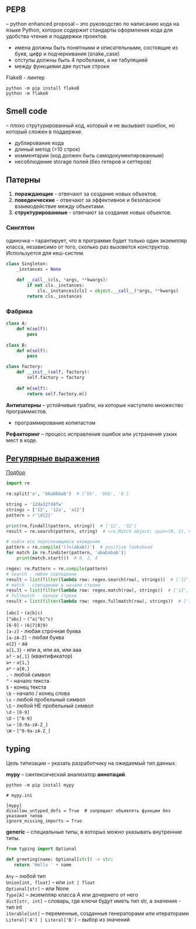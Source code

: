 ## PEP8

– python enhanced proposal – это руководство по написанию кода на языке Python,
которое содержит стандарты оформления кода для удобства чтения и поддержки проектов.

* имена должны быть понятными и описательными, состоящие из букв, цифр и подчеркивания (snake_case)
* отступы должны быть 4 пробелами, а не табуляцией
* между функциями две пустые строки

Flake8 - линтер

```shell
python -m pip install flake8
python -m flake8
```

## Smell code

– плохо струтурированный код, который и не вызывает ошибок, но который сложен в поддержке.

* дублирование кода
* длиный метод (>10 строк)
* комментарии (код должен быть самодокументированным)
* несоблюдение storage полей (без гетеров и сеттеров)

## Патерны

1. **пораждающие** - отвечают за создание новых объектов.
2. **поведенческие** - отвечают за эффективное и безопасное взаимодействие между объектами.
3. **структурированные** - отвечают за создание новых объектов.

### Синглтон

одиночка – гарантирует, что в программе будет только один экземпляр класса, независимо от того, сколько раз вызовется конструктор.\
Используется для кеш-систем.

```python
class Singleton:
    _instances = None
    
    def __call__(cls, *args, **kwargs):
        if not cls._instances:
            cls._instances[cls] = object.__call__(*args, **kwargs)
        return cls._instances
```

### Фабрика

```python
class A:
    def m(self):
        pass
        
class B:
    def m(self):
        pass

class Factory:
    def __init__(self, factory):
        self.factory = factory
    
    def m(self):
        return self.factory.m()
```

**Антипатерны** – устойчивые грабли, на которые наступило множество программистов.

* программирование копипастом

**Рефакторинг** – процесс исправления ошибок или устранения узких мест в коде.


## [Регулярные выражения](https://cheatography.com/davechild/cheat-sheets/regular-expressions/)

[Подбор](https://regex101.com/)

```python
import re

re.split('a', 'bbabbbab')  # ['bb', 'bbb', 'b']

string = '12da32fd4fw'
strings = ['12', '12a', 'a12']
pattern = r'\d{2}'

print(re.findall(pattern, string))  # ['12', '32']
result = re.search(pattern, string)  # <re.Match object; span=(0, 2), match='12'> 

# найти все пересекающиеся вхождения
pattern = re.compile('(?=(abab))')  # positive lookahead 
for match in re.finditer(pattern, 'abababab'):
    print(match.start())  # 0, 2, 4

regex: re.Pattern = re.compile(pattern)
# search - любое совпадение
result = list(filter(lambda row: regex.search(row), strings))  # ['12', '12a', 'a12']
# match - совпадение в начале строки
result = list(filter(lambda row: regex.match(row), strings))  # ['12', '12a']
# fullmatch - полное строки
result = list(filter(lambda row: regex.fullmatch(row), strings))  # ['12']
```

`[abc]` - `(a|b|c)`\
`[^abc]` - `(^a|^b|^c)`\
`[6-9]` - `(6|7|8|9)`\
`[a-z]` - любая строчная буква\
`[a-zA-Z]` - любая буква\
`a{2}` - aa\
`a{1,3}` - или a, или aa, или aaa\
`a?` - `a{,1}` (квантификатор)\
`a+` - `a{1,}`\
`a*` - `a{0,}`\
`.` - любой символ\
`^` - начало текста\
`$` - конец текста\
`\b` - начало / конец слова\
`\s` - любой пробельный символ\
`\S` - любой НЕ пробельный символ\
`\d` - `[0-9]`\
`\D` - `[^0-9]`\
`\w` - `[0-9a-zA-Z_]`\
`\W` - `[^0-9a-zA-Z_]`


## typing

Цель типизации – указать разработчику на ожидаемый тип данных.

**mypy** – синтексический анализатор **аннотаций**.

```shell
python -m pip install mypy
```

```
# mypy.ini

[mypy]
disallow_untyped_defs = True  # запрещает объявлять функции без указания типов
ignore_missing_imports = True
```

**generic** – специальные типы, в которых можно указывать внутренние типы.

```python
from typing import Optional

def greeting(name: Optional[str]) -> str:
   return 'Hello ' + name
```

`Any` – любой тип\
`Union[int, float]` – или `int | float`\
`Optional[str]` – или None\
`Type[A]` – экземпляр класса A или дочернего от него\
`dict[str, int]` – словарь, где ключи будут иметь тип str, а значения - тип int\
`iterable[int]` – переменные, созданные генераторами или итераторами\
`Literal['A'] | Literal['B']` – выбор из значений
